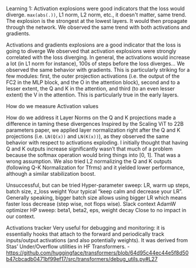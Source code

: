 Learning 1: Activation explosions were good indicators that the loss would diverge.
`max(abs(.))`, L1 norm, L2 norm, etc., it doesn't matter, same trend.
The explosion is the strongest at the lowest layers. It would then propagate through the network.
We observed the same trend with both activations and gradients.

Activations and gradients explosions are a good indicator that the loss is going to diverge
We observed that activation explosions were strongly correlated with the loss diverging. In general, the activations would increase a lot (in L1 norm for instance), 100s of steps before the loss diverges… We observed the same behavior with gradients. This is particularly striking for a few modules: first, the outer projection activations (i.e. the output of the FC2 in the MLP block, and the O in the attention block), second and to a lesser extent, the Q and K in the attention, and third (to an even lesser extent) the V in the attention. This is particularly true in the early layers.


How do we measure Activation values

How do we address it
Layer Norms on the Q and K projections made a difference in taming these divergences
Inspired by the Scaling ViT to 22B parameters paper, we applied layer normalization right after the Q and K projections (i.e. `LN(Q(x))` and `LN(K(x))`), as they observed the same behavior with respect to activations exploding. I initially thought that having Q and K outputs increase significantly wasn’t that much of a problem because the softmax operation would bring things into [0, 1]. That was a wrong assumption.
We also tried L2 normalizing the Q and K outputs (following Q-K Normalization for Tfrms) and it yielded lower performance, although a similar stabilization boost.

Unsuccessful, but can be tried
Hyper-parameter sweep: LR, warm up steps, batch size, z_loss weight
Your typical “keep calm and decrease your LR”. Generally speaking, bigger batch size allows using bigger LR which means faster loss decrease (step wise, not flops wise).
Slack context
AdamW optimizer HP sweep: beta1, beta2, eps, weight decay
Close to no impact in our context.


Activations tracker
Very useful for debugging and monitoring: it is essentially hooks that attach to the forward and periodically track inputs/output activations (and also potentially weights). 
It was derived from Stas’ Under/Overflow utilities in HF Transformers. - https://github.com/huggingface/transformers/blob/64d95c44ec44e5f8d50b47cbcadb0471bf99ef17/src/transformers/debug_utils.py#L27
